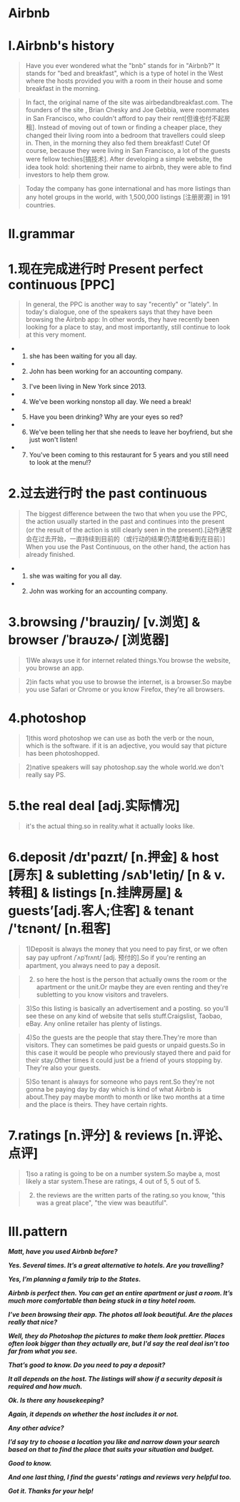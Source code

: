 # Airbnb
# I.Airbnb's history 
> Have you ever wondered what the "bnb" stands for in "Airbnb?" It stands for "bed and breakfast", which is a type of hotel in the West where the hosts provided you with a room in their house and some breakfast in the morning.

> In fact, the original name of the site was airbedandbreakfast.com. The founders of the site , Brian Chesky and Joe Gebbia, were roommates in San Francisco, who couldn't afford to pay their rent[但谁也付不起房租]. Instead of moving out of town or finding a cheaper place, they changed their living room into a bedroom that travellers could sleep in. Then, in the morning they also fed them breakfast! Cute! Of course, because they were living in San Francisco, a lot of the guests were fellow techies[搞技术]. After developing a simple website, the idea took hold: shortening their name to airbnb, they were able to find investors to help them grow.

> Today the company has gone international and has more listings than any hotel groups in the world, with 1,500,000 listings [注册房源] in 191 countries.

# II.grammar
# 1.现在完成进行时 Present perfect continuous [PPC]
> In general, the PPC is another way to say "recently" or "lately". In today's dialogue, one of the speakers says that they have been browsing the Airbnb app: In other words, they have recently been looking for a place to stay, and most importantly, still continue to look at this very moment.

- 1. she has been waiting for you all day.

- 2. John has been working for an accounting company.

- 3. I've been living in New York since 2013.

- 4. We've been working nonstop all day. We need a break!

- 5. Have you been drinking? Why are your eyes so red?

- 6. We've been telling her that she needs to leave her boyfriend, but she just won't listen!

- 7. You've been coming to this restaurant for 5 years and you still need to look at the menu!?

# 2.过去进行时 the past continuous 
> The biggest difference between the two that when you use the PPC, the action usually started in the past and continues into the present (or the result of the action is still clearly seen in the present).[动作通常会在过去开始，一直持续到目前的（或行动的结果仍清楚地看到在目前）] When you use the Past Continuous, on the other hand, the action has already finished.

- 1. she was waiting for you all day.

- 2. John was working for an accounting company.

# 3.browsing /'brauziŋ/ [v.浏览] & browser /ˈbraʊzɚ/ [浏览器]
> 1)We always use it for internet related things.You browse the website, you browse an app.

> 2)in facts what you use to browse the internet, is a browser.So maybe you use Safari or Chrome or you know Firefox, they're all browsers.

# 4.photoshop
> 1)this word photoshop we can use as both the verb or the noun, which is the software. if it is an adjective, you would say that picture has been photoshopped.

> 2)native speakers will say photoshop.say the whole world.we don't really say PS.

# 5.the real deal [adj.实际情况]
> it's the actual thing.so in reality.what it actually looks like.

# 6.deposit /dɪ'pɑzɪt/ [n.押金]  & host [房东] & subletting /sʌb'letiŋ/ [n & v.转租] & listings [n.挂牌房屋] & guests’[adj.客人;住客] & tenant  /'tɛnənt/ [n.租客]
> 1)Deposit is always the money that you need to pay first, or we often say pay upfront /ˈʌpˈfrʌnt/ [adj. 预付的].So if you're renting an apartment, you always need to pay a deposit.

> 2) so here the host is the person that actually owns the room or the apartment or the unit.Or maybe they are even renting and they're subletting to you know visitors and travelers.

> 3)So this listing is basically an advertisement and a posting. so you'll see these on any kind of website that sells stuff.Craigslist, Taobao, eBay. Any online retailer has plenty of listings.

> 4)So the guests are the people that stay there.They're more than visitors. They can sometimes be paid guests or unpaid guests.So in this case it would be people who previously stayed there and paid for their stay.Other times it could just be a friend of yours stopping by. They're also your guests.

> 5)So tenant is always for someone who pays rent.So they're not gonna be paying day by day which is kind of what Airbnb is about.They pay maybe month to month or like two months at a time and the place is theirs. They have certain rights.

# 7.ratings [n.评分] & reviews [n.评论、点评]
> 1)so a rating is going to be on a number system.So maybe a, most likely a star system.These are ratings, 4 out of 5, 5 out of 5.

> 2) the reviews are the written parts of the rating.so you know, "this was a great place", "the view was beautiful".

























# III.pattern
***Matt, have you used Airbnb before?***

***Yes. Several times. It’s a great alternative to hotels. Are you travelling?***

***Yes, I’m planning a family trip to the States.***

***Airbnb is perfect then. You can get an entire apartment or just a room. It’s much more comfortable than being stuck in a tiny hotel room.***

***I’ve been browsing their app. The photos all look beautiful. Are the places really that nice?***

***Well, they do Photoshop the pictures to make them look prettier. Places often look bigger than they actually are, but I'd say the real deal isn’t too far from what you see.***

***That’s good to know. Do you need to pay a deposit?***

***It all depends on the host. The listings will show if a security deposit is required and how much.***

***Ok. Is there any housekeeping?***

***Again, it depends on whether the host includes it or not.***

***Any other advice?***

***I’d say try to choose a location you like and narrow down your search based on that to find the place that suits your situation and budget.***

***Good to know.***

***And one last thing, I find the guests' ratings and reviews very helpful too.***

***Got it. Thanks for your help!***







